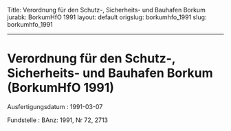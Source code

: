 Title: Verordnung für den Schutz-, Sicherheits- und Bauhafen Borkum
jurabk: BorkumHfO 1991
layout: default
origslug: borkumhfo_1991
slug: borkumhfo_1991

---

# Verordnung für den Schutz-, Sicherheits- und Bauhafen Borkum (BorkumHfO 1991)

Ausfertigungsdatum
:   1991-03-07

Fundstelle
:   BAnz: 1991, Nr 72, 2713

